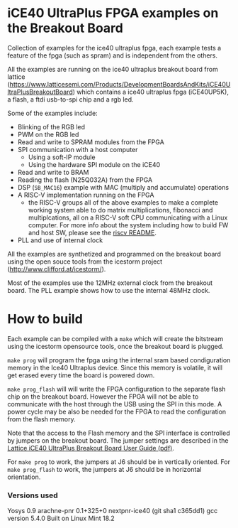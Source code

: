 # iCE40 UltraPlus FPGA examples on the Breakout Board

Collection of examples for the ice40 ultraplus fpga, each example tests a feature of the fpga (such as spram) and is independent from the others.

All the examples are running on the ice40 ultraplus breakout board from lattice (https://www.latticesemi.com/Products/DevelopmentBoardsAndKits/iCE40UltraPlusBreakoutBoard)
which contains a ice40 ultraplus fpga (iCE40UP5K), a flash, a ftdi usb-to-spi chip and a rgb led.

Some of the examples include:
- Blinking of the RGB led
- PWM on the RGB led
- Read and write to SPRAM modules from the FPGA
- SPI communication with a host computer
   - Using a soft-IP module
   - Using the hardware SPI module on the iCE40
- Read and write to BRAM
- Reading the flash (N25Q032A) from the FPGA
- DSP (`SB_MAC16`) example with MAC (multiply and accumulate) operations
- A RISC-V implementation running on the FPGA
   - the RISC-V groups all of the above examples to make a complete
     working system able to do matrix multiplications, fibonacci and
     multiplcations, all on a RISC-V soft CPU communicating with a Linux
     computer. For more info about the system including how to build FW
     and host SW, please see the [riscv README](https://github.com/damdoy/ice40_ultraplus_examples/blob/master/riscv/README.md).
- PLL and use of internal clock

All the examples are synthetized and programmed on the breakout board using the open souce tools from the icestorm project (http://www.clifford.at/icestorm/).

Most of the examples use the 12MHz external clock from the breakout board. The PLL example shows how to use the internal 48MHz clock.

# How to build

Each example can be compiled with a `make` which will create the
bitstream using the icestorm opensource tools, once the breakout board
is plugged.

`make prog` will program the fpga using the internal sram based condiguration memory in
the Ice40 Ultraplus device. Since this memory is volatile, it will get
erased every time the board is powered down.

`make prog_flash` will will write the FPGA configuration to the separate
flash chip on the breakout board. However the FPGA will not be able to
communicate with the host through the USB using the SPI in this mode. A
power cycle may be also be needed for the FPGA to read the configuration
from the flash memory.

Note that the access to the Flash memory and the SPI interface is
controlled by jumpers on the breakout board. The jumper settings are
described in the [Lattice iCE40
UltraPlus Breakout Board User Guide
(pdf)](https://www.latticesemi.com/view_document?document_id=51987).

For `make prog` to work, the jumpers at J6 should be in vertically
oriented. For `make prog_flash` to work, the jumpers at J6 should be in
horizontal orientation.

### Versions used

Yosys 0.9
arachne-pnr 0.1+325+0
nextpnr-ice40 (git sha1 c365dd1)
gcc version 5.4.0
Built on Linux Mint 18.2
